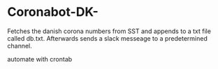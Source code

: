 # Coronabot-DK-
Fetches the danish corona numbers from SST and appends to a txt file called db.txt.
Afterwards sends a slack messeage to a predetermined channel.

automate with crontab
